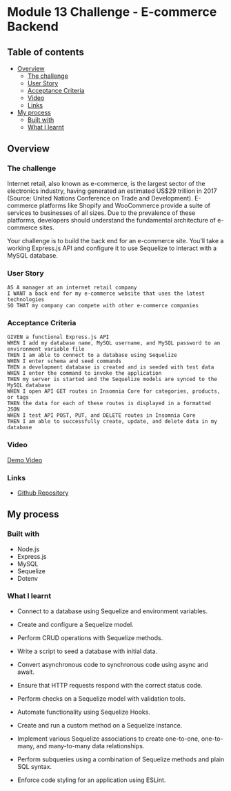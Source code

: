 # Module 13 Challenge - E-commerce Backend

## Table of contents

- [Overview](#overview)
  - [The challenge](#the-challenge)
  - [User Story](#user-story)
  - [Acceptance Criteria](#acceptance-criteria)
  - [Video](#video)
  - [Links](#links)
- [My process](#my-process)
  - [Built with](#built-with)
  - [What I learnt](#what-i-learnt)
 
## Overview

### The challenge

Internet retail, also known as e-commerce, is the largest sector of the electronics industry, having generated an estimated US$29 trillion in 2017 (Source: United Nations Conference on Trade and Development). E-commerce platforms like Shopify and WooCommerce provide a suite of services to businesses of all sizes. Due to the prevalence of these platforms, developers should understand the fundamental architecture of e-commerce sites.

Your challenge is to build the back end for an e-commerce site. You’ll take a working Express.js API and configure it to use Sequelize to interact with a MySQL database.

### User Story

```
AS A manager at an internet retail company
I WANT a back end for my e-commerce website that uses the latest technologies
SO THAT my company can compete with other e-commerce companies
```

### Acceptance Criteria

```
GIVEN a functional Express.js API
WHEN I add my database name, MySQL username, and MySQL password to an environment variable file
THEN I am able to connect to a database using Sequelize
WHEN I enter schema and seed commands
THEN a development database is created and is seeded with test data
WHEN I enter the command to invoke the application
THEN my server is started and the Sequelize models are synced to the MySQL database
WHEN I open API GET routes in Insomnia Core for categories, products, or tags
THEN the data for each of these routes is displayed in a formatted JSON
WHEN I test API POST, PUT, and DELETE routes in Insomnia Core
THEN I am able to successfully create, update, and delete data in my database
```

### Video
[Demo Video]()

### Links

- [Github Repository](https://github.com/rmdn321/13-E-commerce-Backend)

## My process

### Built with

- Node.js
- Express.js
- MySQL
- Sequelize
- Dotenv

### What I learnt

- Connect to a database using Sequelize and environment variables.

- Create and configure a Sequelize model.

- Perform CRUD operations with Sequelize methods.

- Write a script to seed a database with initial data.

- Convert asynchronous code to synchronous code using async and await.
 
- Ensure that HTTP requests respond with the correct status code.

- Perform checks on a Sequelize model with validation tools.

- Automate functionality using Sequelize Hooks.

- Create and run a custom method on a Sequelize instance.

- Implement various Sequelize associations to create one-to-one, one-to-many, and many-to-many data relationships.

- Perform subqueries using a combination of Sequelize methods and plain SQL syntax.

- Enforce code styling for an application using ESLint.











